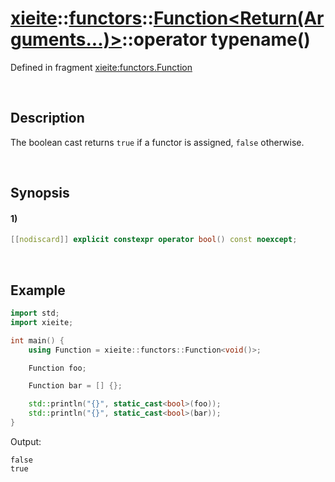 # [xieite](../../../../../../xieite.md)\:\:[functors](../../../../../../functors.md)\:\:[Function<Return(Arguments...)>](../../../../function.md)\:\:operator typename\(\)
Defined in fragment [xieite:functors.Function](../../../../../../../src/functors/function.cpp)

&nbsp;

## Description
The boolean cast returns `true` if a functor is assigned, `false` otherwise.

&nbsp;

## Synopsis
#### 1)
```cpp
[[nodiscard]] explicit constexpr operator bool() const noexcept;
```

&nbsp;

## Example
```cpp
import std;
import xieite;

int main() {
    using Function = xieite::functors::Function<void()>;

    Function foo;

    Function bar = [] {};

    std::println("{}", static_cast<bool>(foo));
    std::println("{}", static_cast<bool>(bar));
}
```
Output:
```
false
true
```
